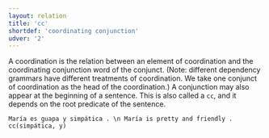 ```yaml
---
layout: relation
title: 'cc'
shortdef: 'coordinating conjunction'
udver: '2'
---
```


A coordination is the relation between an element of coordination and the coordinating conjunction
word of the conjunct. (Note: different dependency grammars have different treatments of
coordination. We take one conjunct of coordination as the head of the coordination.)
A conjunction may also appear at the beginning of a sentence. This is also called a `cc`,
and it depends on the root predicate of the sentence.

~~~ sdparse
María es guapa y simpática . \n María is pretty and friendly .
cc(simpática, y)
~~~
<!-- Interlanguage links updated Pá kvě 14 11:08:54 CEST 2021 -->
